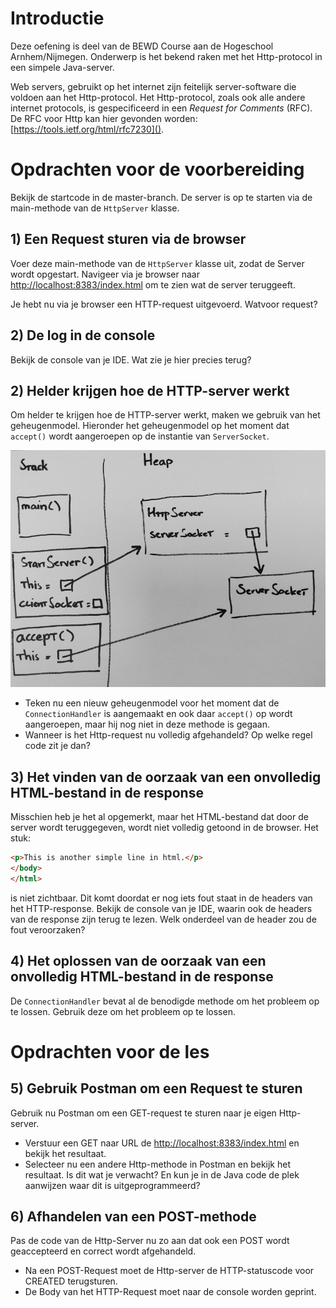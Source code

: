 # Introductie

Deze oefening is deel van de BEWD Course aan de Hogeschool Arnhem/Nijmegen.
Onderwerp is het bekend raken met het Http-protocol in een simpele Java-server.

Web servers, gebruikt op het internet zijn feitelijk server-software die voldoen
aan het Http-protocol.
Het Http-protocol, zoals ook alle andere internet protocols, is gespecificeerd
in een *Request for Comments* (RFC). De RFC voor Http kan hier gevonden
worden: [https://tools.ietf.org/html/rfc7230]().

# Opdrachten voor de voorbereiding

Bekijk de startcode in de master-branch. De server is op te starten via de
main-methode van de `HttpServer` klasse.

## 1) Een Request sturen via de browser

Voer deze main-methode van de `HttpServer` klasse uit, zodat de Server wordt
opgestart. Navigeer via je browser naar [http://localhost:8383/index.html]() om
te zien wat de server teruggeeft. 

Je hebt nu via je browser een HTTP-request uitgevoerd. Watvoor request?

## 2) De log in de console

Bekijk de console van je IDE. Wat zie je hier precies terug?

## 2) Helder krijgen hoe de HTTP-server werkt

Om helder te krijgen hoe de HTTP-server werkt, maken we gebruik van het
geheugenmodel. Hieronder het geheugenmodel op het moment dat `accept()`
wordt aangeroepen op de instantie van `ServerSocket`.

![Geheugen Model 1](images/mm_accept.png)

* Teken nu een nieuw geheugenmodel voor het moment dat de
  `ConnectionHandler` is aangemaakt en ook daar `accept()` op wordt
  aangeroepen, maar hij nog niet in deze methode is gegaan.
* Wanneer is het Http-request nu volledig afgehandeld? Op welke regel code
  zit je dan?

## 3) Het vinden van de oorzaak van een onvolledig HTML-bestand in de response

Misschien heb je het al opgemerkt, maar het HTML-bestand dat door de server
wordt teruggegeven, wordt niet volledig getoond in de browser. Het stuk:

```html
<p>This is another simple line in html.</p>
</body>
</html>
```

is niet zichtbaar. Dit komt doordat er nog iets fout staat in de headers van
het HTTP-response. Bekijk de console van je IDE, waarin ook de headers van
de response zijn terug te lezen.
Welk onderdeel van de header zou de fout veroorzaken?

## 4) Het oplossen van de oorzaak van een onvolledig HTML-bestand in de response

De `ConnectionHandler` bevat al de benodigde methode om het probleem op te
lossen. Gebruik deze om het probleem op te lossen.

# Opdrachten voor de les

## 5) Gebruik Postman om een Request te sturen

Gebruik nu Postman om een GET-request te sturen naar je eigen Http-server.

* Verstuur een GET naar URL de [http://localhost:8383/index.html]() en bekijk
  het resultaat.
* Selecteer nu een andere Http-methode in Postman en bekijk het resultaat.
  Is dit wat je verwacht? En kun je in de Java code de plek aanwijzen waar
  dit is uitgeprogrammeerd?

## 6) Afhandelen van een POST-methode

Pas de code van de Http-Server nu zo aan dat ook een POST wordt geaccepteerd 
en correct wordt afgehandeld.

* Na een POST-Request moet de Http-server de HTTP-statuscode voor CREATED 
  terugsturen.
* De Body van het HTTP-Request moet naar de console worden geprint.













 



